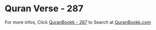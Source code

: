 # Quran Verse - 287 

For more infos, Click [QuranBookk - 287](https://www.quranbookk.com/quran/search?q=287) to Search at [QuranBookk.com](http://quranbookk.com/)